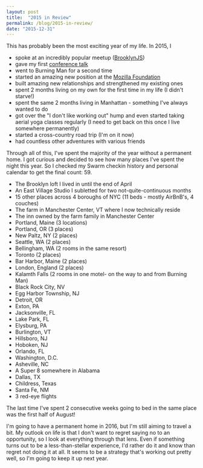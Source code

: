 ```yaml
---
layout: post
title:  "2015 in Review"
permalink: /blog/2015-in-review/
date: "2015-12-31"
---
```


This has probably been the most exciting year of my life. In 2015, I

* spoke at an incredibly popular meetup ([BrooklynJS](http://brooklynjs.com/))
* gave my first [conference talk](http://2015.cascadiajs.com/speakers/alan-mooiman)
* went to Burning Man for a second time
* started an amazing new position at the [Mozilla Foundation](https://www.mozilla.org/en-US/foundation/)
* built amazing new relationships and strengthened my existing ones
* spent 2 months living on my own for the first time in my life (I didn't starve!)
* spent the same 2 months living in Manhattan -  something I've always wanted to do
* got over the "I don't like working out" hump and even started taking aerial yoga classes regularly (I need to get back on this once I live somewhere permanently)
* started a cross-country road trip (I'm on it now)
* had countless other adventures with various friends

Through all of this, I've spent the majority of the year without a permanent home. I got curious and decided to see how many places I've spent the night this year. So I checked my Swarm checkin history and personal calendar to get the final count: 59.

* The Brooklyn loft I lived in until the end of April
* An East Village Studio I subletted for two not-quite-continuous months
* 15 other places across 4 boroughs of NYC (11 beds - mostly AirBnB's, 4 couches)
* The farm in Manchester Center, VT where I now technically reside
* The inn owned by the farm family in Manchester Center
* Portland, Maine (3 locations)
* Portland, OR (3 places)
* New Paltz, NY (2 places)
* Seattle, WA (2 places)
* Bellingham, WA (2 rooms in the same resort)
* Toronto (2 places)
* Bar Harbor, Maine (2 places)
* London, England (2 places)
* Kalamth Falls (2 rooms in one motel- on the way to and from Burning Man)
* Black Rock City, NV
* Egg Harbor Township, NJ
* Detroit, OR
* Exton, PA
* Jacksonville, FL
* Lake Park, FL
* Elysburg, PA
* Burlington, VT
* Hillsboro, NJ
* Hoboken, NJ
* Orlando, FL
* Washington, D.C.
* Asheville, NC
* A Super 8 somewhere in Alabama
* Dallas, TX
* Childress, Texas
* Santa Fe, NM
* 3 red-eye flights

The last time I've spent 2 consecutive weeks going to bed in the same place was the first half of August!

I'm going to have a permanent home in 2016, but I'm still aiming to travel a bit. My outlook on life is that I don't want to regret saying no to an opportunity, so I look at everything through that lens. Even if something turns out to be a less-than-stellar experience, I'd rather do it and know than regret not doing it at all. It seems to be a strategy that's working out pretty well, so I'm going to keep it up next year.